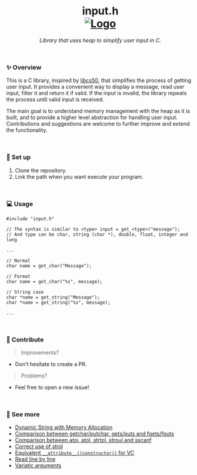 <h1 align='center'>
    input.h
    <br>
    <a href="https://github.com/j4breu/input.h/blob/main/LICENSE">
    <img
        alt='Logo'
        src='https://img.shields.io/static/v1.svg?style=for-the-badge&label=License&message=MIT&logoColor=d9e0ee&colorA=302d41&colorB=555555'/>
    </a>
    <div></div>
</h1>

<p align='center'>
    <em>Library that uses heap to simplify user input in C.</em>
</p>

&nbsp;

### ✨ Overview

This is a C library, inspired by [libcs50](https://github.com/cs50/libcs50), that simplifies the process of getting user input. It provides a convenient way to display a message, read user input, filter it and return it if valid. If the input is invalid, the library repeats the process until valid input is received.

The main goal is to understand memory management with the heap as it is built, and to provide a higher level abstraction for handling user input. Contributions and suggestions are welcome to further improve and extend the functionality.

&nbsp;

### 🔧 Set up

1. Clone the repository.
2. Link the path when you want execute your program.

&nbsp;

### 💻 Usage

```
#include "input.h"

// The syntax is similar to <type> input = get_<type>("message");
// And type can be char, string (char *), double, float, integer and long

...

// Normal
char name = get_char("Message");

// Format
char name = get_char("%s", message);

// String case
char *name = get_string("Message");
char *name = get_string("%s", message);

...
```

&nbsp;

### 👐 Contribute

> Improvements?

* Don't hesitate to create a PR.

> Problems?

* Feel free to open a new issue!

&nbsp;

### 🔎 See more

* [Dynamic String with Memory Allocation](https://stackoverflow.com/questions/62878982/how-to-make-a-dynamic-string)
* [Comparison between getchar/putchar, gets/puts and fgets/fputs](https://stackoverflow.com/questions/39224580/what-is-the-difference-between-getchar-putchar-gets-puts-and-fgets-fputs-in-c)
* [Comparison between atoi, atol, strtol, stroul and sscanf](https://stackoverflow.com/questions/22865622/atoi-vs-atol-vs-strtol-vs-strtoul-vs-sscanf)
* [Correct use of strol](https://stackoverflow.com/questions/14176123/correct-usage-of-strtol/14176593#14176593)
* [Equivalent `__attribute__((constructor))` for VC](https://gist.github.com/tenmyo/dde01e838cdaf14c8353fbad03ab9bc8)
* [Read line by line](https://stackoverflow.com/questions/3501338/c-read-file-line-by-line)
* [Variatic arguments](https://stackoverflow.com/questions/3530771/passing-variable-arguments-to-another-function-that-accepts-a-variable-argument)

